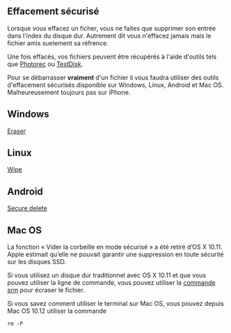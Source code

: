 Effacement sécurisé
-------------------

Lorsque vous effacez un ficher, vous ne faites que supprimer son entrée dans l'index du disque dur. Autrement dit vous n'effacez jamais mais le fichier amis suelement sa réfrence.


Une fois effacés, vos fichiers peuvent être récupérés à l'aide d'outils tels que [Photorec](https://www.cgsecurity.org/wiki/PhotoRec) ou [TestDisk](https://www.cgsecurity.org/wiki/TestDisk). 


Pour se débarrasser **vraiment** d'un fichier il vous faudra utiliser des outils d'effacement sécurisés disponible sur Windows, Linux, Android et Mac OS. Malheureusement toujours pas sur iPhone.


Windows
----
[Eraser](https://sourceforge.net/projects/eraser/files/latest/download)


Linux
----
[Wipe](https://linux.die.net/man/1/wipe)


Android
-----
[Secure delete](https://play.google.com/store/apps/details?id=com.peterhohsy.securedelete)


Mac OS
------

La fonction « Vider la corbeille en mode sécurisé » a été retiré d’OS X 10.11. Apple estimait qu’elle ne pouvait garantir une suppression en toute sécurité sur les disques SSD.

Si vous utilisez un disque dur traditionnel avec OS X 10.11 et que vous pouvez utiliser la ligne de commande, vous pouvez utiliser la [commande srm](http://www.macworld.com/article/3005796/operating-systems/how-to-replace-secure-empty-trash-in-os-x-el-capitan.html) pour écraser le fichier.


Si vous savez comment utiliser le terminal sur Mac OS, vous pouvez depuis Mac OS 10.12 utiliser la commande 

    rm -P

